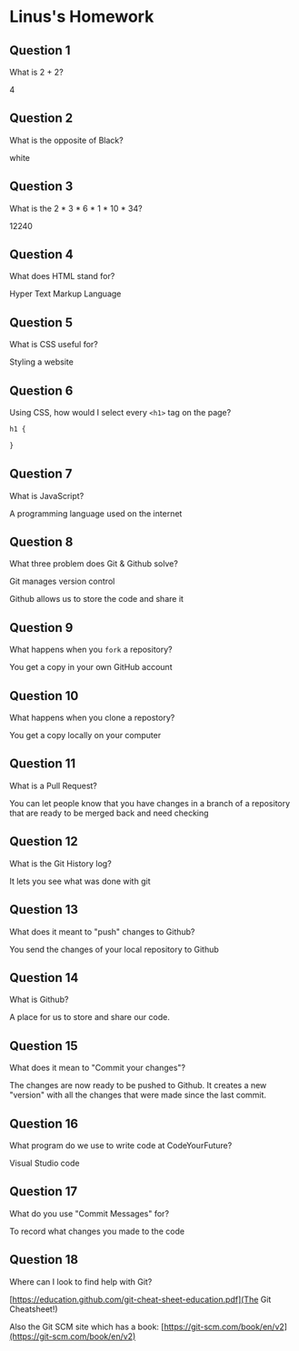 # Linus's Homework

## Question 1

What is 2 + 2?

4

## Question 2

What is the opposite of Black?

white

## Question 3

What is the  2 * 3 * 6 * 1 * 10 * 34?

12240

## Question 4 

What does HTML stand for?

Hyper Text Markup Language

## Question 5

What is CSS useful for?

Styling a website 

## Question 6

Using CSS, how would I select every `<h1>` tag on the page?

```css
h1 {

}
```

## Question 7

What is JavaScript?

A programming language used on the internet

## Question 8

What three problem does Git & Github solve?

Git manages version control

Github allows us to store the code and share it

## Question 9

What happens when you `fork` a repository?

You get a copy in your own GitHub account

## Question 10 

What happens when you clone a repostory?

You get a copy locally on your computer

## Question 11

What is a Pull Request?

You can let people know that you have changes in a branch of a repository that are ready to be merged back and need checking

## Question 12

What is the Git History log?

It lets you see what was done with git

## Question 13

What does it meant to "push" changes to Github?

You send the changes of your local repository to Github

## Question 14

What is Github?

A place for us to store and share our code.

## Question 15

What does it mean to "Commit your changes"?

The changes are now ready to be pushed to Github.  It creates a new "version" with all the changes that were made since the last commit.

## Question 16

What program do we use to write code at CodeYourFuture?

Visual Studio code

## Question 17

What do you use "Commit Messages" for?

To record what changes you made to the code

## Question 18

Where can I look to find help with Git?

[https://education.github.com/git-cheat-sheet-education.pdf](The Git Cheatsheet!)

Also the Git SCM site which has a book: [https://git-scm.com/book/en/v2](https://git-scm.com/book/en/v2)
